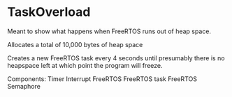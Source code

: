 # TaskOverload

Meant to show what happens when FreeRTOS runs out of heap space.

Allocates a total of 10,000 bytes of heap space

Creates a new FreeRTOS task every 4 seconds until presumably there is no heapspace left at which point the program will freeze.

Components:
	Timer Interrupt
	FreeRTOS
	FreeRTOS task
	FreeRTOS Semaphore

